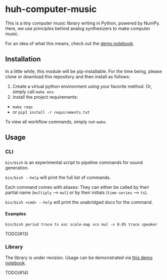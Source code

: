 # huh-computer-music

This is a tiny computer music library writing in Python, powered by NumPy. 
Here, we use principles behind analog synthesizers to make computer music. 

For an idea of what this means, check out the [demo notebook](/demos/Pycon2018-talk.ipynb).

## Installation

In a little while, this module will be pip-installable. For the time being, please clone or download this repository and
then install as follows: 

1. Create a virtual python environment using your favorite method. Or, simply call `make env`. 
2. Install the project requirements:
 - `make reqs`
 - or `pip3 install -r requirements.txt`

To view all workflow commands, simply run `make`.

## Usage

### CLI

`bin/bish` is an experimental script to pipeline commands for sound generation.

`bin/bish --help` will print the full list of commands. 

Each command comes with aliases: They can either be called by their partial name (`multiply` --> `mul`) or 
by their initials (`time-series` --> `ts`).

`bin/bish <cmd> --help` will print the unabridged docs for the command.

#### Examples

`bin/bish period trace ts osc scale-map vco mul -v 0.05 trace speaker`

TODO(#13)

### Library

The library is under revision. Usage can be demonstrated via [this demo notebook](demos/huh_computer_music.ipynb).

TODO(#14)

